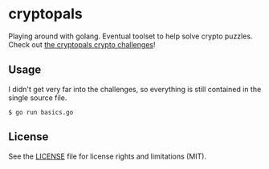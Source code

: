 # cryptopals
Playing around with golang. Eventual toolset to help solve crypto puzzles. Check out [the cryptopals crypto challenges](https://cryptopals.com)!
## Usage
I didn't get very far into the challenges, so everything is still contained in the single source file.
```
$ go run basics.go
```
## License
See the [LICENSE](LICENSE.md) file for license rights and limitations (MIT).
